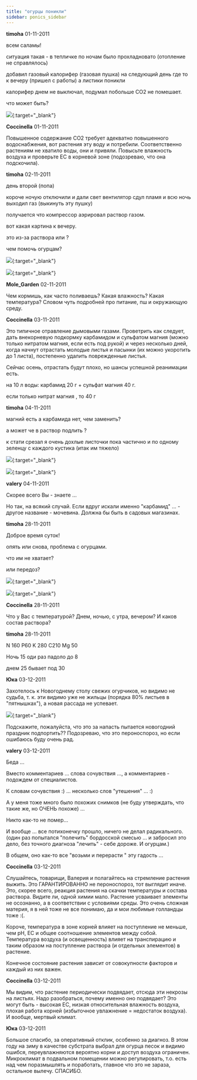 ```yaml
---
title: "огурцы поникли"
sidebar: ponics_sidebar
---
```


**timoha** 01-11-2011

всем саламы!

ситуация такая - в тепличке по ночам было прохладновато (отопление не справлялось)

добавил газовый калорифер (газовая пушка) на следующий день где то к вечеру (пришел с работы) а листики поникли 

калорифер днем не выключал, подумал побольше СО2 не помешает.

что может быть?

[![](/attachimages/8882_01112011239n.jpg)](https://t.me/ponics_ru_files/6522){:target="_blank"}

**Coccinella** 01-11-2011

Повышенное содержание СО2 требует адекватно повышенного водоснабжения, вот растения эту воду и потребили. Соответственно растениям не хватило воды, они и привяли. Повысьте влажность воздуха и проверьте ЕС в корневой зоне (подозреваю, что она подскочила).


**timoha** 02-11-2011

день второй (попа)

короче ночую отключили и дали свет вентилятор сдул пламя и всю ночь выходил газ (выкинуть эту пушку) 

получается что компрессор аэрировал раствор газом. 

вот какая картина к вечеру.

это из-за раствора или ?

чем помочь огурцам?

[![](/attachimages/8884_02112011251n.jpg)](https://t.me/ponics_ru_files/6523){:target="_blank"}

[![](/attachimages/8886_02112011250n.jpg)](https://t.me/ponics_ru_files/6524){:target="_blank"}

**Mole_Garden** 02-11-2011

Чем кормишь, как часто поливаешь? Какая влажность? Какая температура? Словом чуть подробней про питание, пш и окружающую среду. 


**Coccinella** 03-11-2011

Это типичное отравление дымовыми газами. Проветрить как следует, дать внекорневую подкормку карбамидом и сульфатом магния (можно только нитратом магния, если есть под рукой) и через несколько дней, когда начнут отрастать молодые листья и пасынки (их можно укоротить до 1 листа), постепенно удалить поврежденные листья.

Сейчас осень, отрастать будут плохо, но шансы успешной реанимации есть.

на 10 л воды: карбамид 20 г + сульфат магния 40 г.

если только нитрат магния , то 40 г


**timoha** 04-11-2011

магний есть а карбамида нет, чем заменить? 

а может че в раствор подлить ?

к стати срезал я очень дохлые листочки пока частично и по одному зеленцу с каждого кустика (итак им тяжело)

[![](/attachimages/8892_03112011262n.jpg)](https://t.me/ponics_ru_files/6525){:target="_blank"}

[![](/attachimages/8894_03112011258n.jpg)](https://t.me/ponics_ru_files/6526){:target="_blank"}

**valery** 04-11-2011

Скорее всего Вы - знаете ...

Но так, на всякий случай. Если вдруг искали именно "карбамид" ... - другое название - мочевина. Должна бы быть в садовых магазинах.


**timoha** 28-11-2011

Доброе время суток!

опять или снова, проблема с огурцами.

что им не хватает?

или передоз?

[![](/attachimages/9105_27112011413n.jpg)](https://t.me/ponics_ru_files/6527){:target="_blank"}

[![](/attachimages/9107_27112011406n.jpg)](https://t.me/ponics_ru_files/6528){:target="_blank"}

**Coccinella** 28-11-2011

Что у Вас с температурой? Днем, ночью, с утра, вечером? И каков состав раствора?


**timoha** 28-11-2011

N 160 P60 K 280 C210 Mg 50

Ночь 15 оди раз падоло до 8

днем 25 бывает под 30


**Юка** 03-12-2011

Захотелось к Новогоднему столу свежих огурчиков, но видимо не судьба, т. к. эти видимо уже не жильцы (порядка 80% листьев в "пятнышках"), а новая рассада не успевает.

[![](/imagehost/thumbs/dsc04148.jpg)](https://t.me/ponics_ru_files/6529){:target="_blank"}

Подскажите, пожалуйста, что это за напасть пытается новогодний праздник подпортить?? Подозреваю, что это пероноспороз, но если ошибаюсь буду очень рад.


**valery** 03-12-2011

Беда ...

Вместо комментариев ... слова сочувствия ..., а комментариев - подождем от специалистов.

К словам сочувствия :) ... несколько слов "утешения" ... :) 

А у меня тоже много было похожих снимков (не буду утверждать, что такие же, но ОЧЕНЬ похоже) ...

Никто как-то не помер...

И вообще ... все потихонечку прошло, ничего не делал радикального. (один раз попытался "полечить" бордосской смесью ... и забросил это дело, без точного диагноза "лечить" - себе дороже. И огурцам.)

В общем, оно как-то все "возьми и перерасти " эту гадость ...


**Coccinella** 03-12-2011

Слушайтесь, товарищи, Валерия и полагайтесь на стремление растения выжить. Это ГАРАНТИРОВАННО не пероноспороз, тот выглядит иначе. Это, скорее всего, реакция растения на скачки температуры и состава раствора. Видите ли, одной химии мало. Растение усваивает элементы не осознанно, а в соответствии с условиями среды. Это очень сложная материя, я в ней тоже не все понимаю, да и мои любимые голландцы тоже :(. 

Короче, температура в зоне корней влияет на поступление не меньше, чем рН, ЕС и общее соотношение элементов между собой. Температура воздуха (и освещенность) влияет на транспирацию и таким образом на поступление раствора (и отдельных элементов) в растение.

Конечное состояние растения зависит от совокупности факторов и каждый из них важен.


**Coccinella** 03-12-2011

Мы видим, что растение периодически подвядает, отсюда эти некрозы на листьях. Надо разобраться, почему именно оно подвядает? Это могут быть - высокая ЕС, низкая относительная влажность воздуха, плохая работа корней (избыточное увлажнение = недостаток воздуха). И вообще, мертвый климат.


**Юка** 03-12-2011

Большое спасибо, за оперативный отклик, особенно за диагноз. В этом году на зиму в качестве субстрата выбрал для огурца песок и видимо ошибся, переувлажняются вероятно корни и доступ воздуха ограничен. Микроклимат в подвальном помещении можно регулировать, т.о. есть над чем поразмышлять и поработать, главное что это не зараза, остальное вылечу. СПАСИБО.


